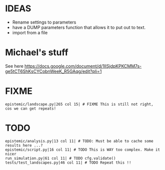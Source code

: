 # IDEAS

- Rename settings to parameters
- have a DUMP parameters function that allows it to put out to text.
- import from a file

# Michael's stuff

See here <https://docs.google.com/document/d/1IlSjdpKPKCMM7s-ge5tCT6ShKsCYCobnWeeK_R5GAqg/edit?pli=1>

# FIXME

	epistemic/landscape.py|265 col 15| # FIXME This is still not right, cos we can get repeats!

# TODO

	epistemic/analysis.py|13 col 11| # TODO: Must be able to cache some results here ...?
	epistemic/script.py|16 col 11| # TODO This is WAY too complex. Make it nicer
	run_simulation.py|61 col 11| # TODO cfg.validate()
	tests/test_landscapes.py|46 col 11| # TODO Repeat this !!
